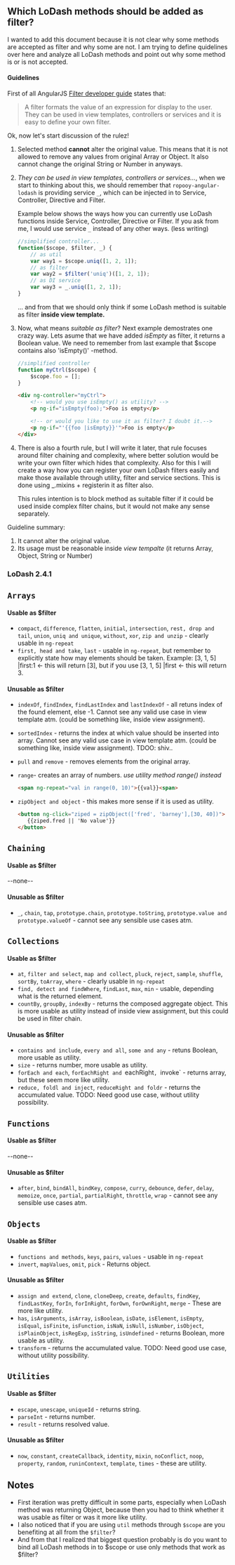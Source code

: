 ## Which LoDash methods should be added as filter?
I wanted to add this document because it is not clear why some methods are 
accepted as filter and why some are not. I am trying to define quidelines over here
and analyze all LoDash methods and point out why some method is or is not accepted.

#### Guidelines
First of all AngularJS [Filter developer guide](https://docs.angularjs.org/guide/filter) states that:
> A filter formats the value of an expression for display to the user. They can be used in view templates, controllers or services and it is easy to define your own filter.

Ok, now let's start discussion of the rulez!

1. Selected method **cannot** alter the original value. This means that it is not allowed to remove any values from original Array or Object. It also cannot change the original String or Number in anyways.
1. *They can be used in view templates, controllers or services...*, when we start to thinking about this, we should remember that `ropooy-angular-lodash` is providing service `_`, which can be injected in to Service, Controller, Directive and Filter.

	Example below shows the ways how you can currently use LoDash functions inside Service, Controller, Directive or Filter. If you ask from me, I would use service `_` instead of any other ways. (less writing)
	```javascript
	//simplified controller...
	function($scope, $filter, _) {
		// as util
		var way1 = $scope.uniq([1, 2, 1]);
		// as filter
		var way2 = $filter('uniq')([1, 2, 1]);
		// as DI service
		var way3 = _.uniq([1, 2, 1]);
	}
	```
	... and from that we should only think if some LoDash method is suitable as filter **inside view template.**

1. Now, what means *suitable as filter*? Next example demostrates one crazy way. Lets asume that we have added *isEmpty* as filter, it returns a Boolean value. We need to remember from last example that $scope contains also 'isEmpty()' -method.
	```javascript
	//simplified controller
	function myCtrl($scope) {
		$scope.foo = [];
	}
	```
	```html
	<div ng-controller="myCtrl">
		<!-- would you use isEmpty() as utility? -->
		<p ng-if="isEmpty(foo);">Foo is empty</p>

		<!-- or would you like to use it as filter? I doubt it.-->
		<p ng-if="'{{foo |isEmpty}}'">Foo is empty</p>
	</div>
	```
1. There is also a fourth rule, but I will write it later, that rule focuses around filter chaining and complexity, where better solution would be write your own filter which hides that complexity. Also for this I will create a way how you can register your own LoDash filters easily and make those available through utility, filter and service sections. This is done using _.mixins + registerin it as filter also.

	This rules intention is to block method as suitable filter if it could be used inside complex filter chains, but it would not make any sense separately.

Guideline summary:

1. It cannot alter the original value.
1. Its usage must be reasonable inside *view tempalte* (it returns Array, Object, String or Number)

### LoDash 2.4.1

## <a id="arrays"></a>`Arrays`
#### Usable as $filter
* `compact`, `difference`, `flatten`, `initial`, `intersection`, `rest, drop and tail`, `union`, `uniq and unique`, `without`, `xor`, `zip and unzip` - clearly usable in `ng-repeat`
* `first, head and take`, `last` - usable in `ng-repeat`, but remember to explicitly state how may elements should be taken. Example: [3, 1, 5] |first:1 <- this will return [3], but if you use [3, 1, 5] |first <- this will return 3.

#### Unusable as $filter
* `indexOf`, `findIndex`, `findLastIndex` and `lastIndexOf` - all retuns index of the found element, else -1. Cannot see any valid use case in view template atm. (could be something like, inside view assignment).
* `sortedIndex` - returns the index at which value should be inserted into array. Cannot see any valid use case in view template atm. (could be something like, inside view assignment). TDOO: shiv..
* `pull` and `remove` - removes elements from the original array.
* `range`- creates an array of numbers. *use utility method range() instead*

	```html
	<span ng-repeat="val in range(0, 10)">{{val}}<span>
	```
* `zipObject and object` - this makes more sense if it is used as utility.

	```html
	<button ng-click="ziped = zipObject(['fred', 'barney'],[30, 40])">
	   {{ziped.fred || 'No value'}}
   	</button>
	```

## `Chaining`

#### Usable as $filter
--none--

#### Unusable as $filter
* `_`, `chain`, `tap`, `prototype.chain`, `prototype.toString`, `prototype.value and prototype.valueOf` - cannot see any sensible use cases atm.

## `Collections`

#### Usable as $filter
* `at`, `filter and select`, `map and collect`, `pluck`, `reject`, `sample`, `shuffle`, `sortBy`, `toArray`, `where` - clearly usable in `ng-repeat`
* `find, detect and findWhere`, `findLast`, `max`, `min` - usable, depending what is the returned element.
* `countBy`, `groupBy`, `indexBy` - returns the composed aggregate object. This is more usable as utility instead of inside view assignment, but this could be used in filter chain.

#### Unusable as $filter
* `contains and include`, `every and all`, `some and any` - retuns Boolean, more usable as utility.
* `size` - returns number, more usable as utility.
* `forEach and each`, `forEachRight and `eachRight`, `invoke` - returns array, but these seem more like utility.
* `reduce, foldl and inject`, `reduceRight and foldr` - returns the accumulated value. TODO: Need good use case, without utility possibility.


## `Functions`

#### Usable as $filter
--none--

#### Unusable as $filter
* `after`, `bind`, `bindAll`, `bindKey`, `compose`, `curry`, `debounce`, `defer`, `delay`, `memoize`, `once`, `partial`, `partialRight`, `throttle`, `wrap` - cannot see any sensible use cases atm.


## `Objects`

#### Usable as $filter
* `functions and methods`, `keys`, `pairs`, `values` - usable in `ng-repeat`
* `invert`, `mapValues`, `omit`, `pick` - Returns object.

#### Unusable as $filter
* `assign and extend`, `clone`, `cloneDeep`, `create`, `defaults`, `findKey`, `findLastKey`, `forIn`, `forInRight`, `forOwn`, `forOwnRight`, `merge` - These are more like utility.
* `has`, `isArguments`, `isArray`, `isBoolean`, `isDate`, `isElement`, `isEmpty`, `isEqual`, `isFinite`, `isFunction`, `isNaN`, `isNull`, `isNumber`, `isObject`, `isPlainObject`, `isRegExp`, `isString`, `isUndefined` - returns Boolean, more usable as utility.
* `transform` - returns the accumulated value. TODO: Need good use case, without utility possibility.


## `Utilities`

#### Usable as $filter
* `escape`, `unescape`, `uniqueId` - returns string.
* `parseInt` - returns number.
* `result` - returns resolved value.

#### Unusable as $filter
* `now`, `constant`, `createCallback`, `identity`, `mixin`, `noConflict`, `noop`, `property`, `random`, `runinContext`, `template`, `times` - these are utility.



## Notes
* First iteration was pretty difficult in some parts, especially when LoDash method was returning Object, because then you had to think whether it was usable as filter or was it more like utility.
* I also noticed that if you are using `util` methods through `$scope` are you benefiting at all from the `$filter`?
* And from that I realized that biggest question probably is do you want to bind all LoDash methods in to $scope or use only methods that work as $filter?


